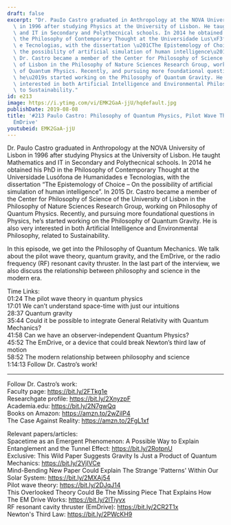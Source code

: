 ```yaml
---
draft: false
excerpt: "Dr. PauIo Castro graduated in Anthropology at the NOVA University of Lisbon\
  \ in 1996 after studying Physics at the University of Lisbon. He taught Mathematics\
  \ and IT in Secondary and Polythecnical schools. In 2014 he obtained his PhD in\
  \ the Philosophy of Contemporary Thought at the Universidade Lus\xF3fona de Humanidades\
  \ e Tecnologias, with the dissertation \u201CThe Epistemology of Choice \u2013 On\
  \ the possibility of artificial simulation of human intelligence\u201D. In 2015\
  \ Dr. Castro became a member of the Center for Philosophy of Science of the University\
  \ of Lisbon in the Philosophy of Nature Sciences Research Group, working on Philosophy\
  \ of Quantum Physics. Recently, and pursuing more foundational questions in Physics,\
  \ he\u2019s started working on the Philosophy of Quantum Gravity. He is also very\
  \ interested in both Artificial Intelligence and Environmental Philosophy, related\
  \ to Sustainability."
id: e213
image: https://i.ytimg.com/vi/EMK2GaA-jjU/hqdefault.jpg
publishDate: 2019-08-08
title: '#213 Paulo Castro: Philosophy of Quantum Physics, Pilot Wave Theory, And the
  EmDrive'
youtubeid: EMK2GaA-jjU
---
```

Dr. PauIo Castro graduated in Anthropology at the NOVA University of Lisbon in 1996 after studying Physics at the University of Lisbon. He taught Mathematics and IT in Secondary and Polythecnical schools. In 2014 he obtained his PhD in the Philosophy of Contemporary Thought at the Universidade Lusófona de Humanidades e Tecnologias, with the dissertation “The Epistemology of Choice – On the possibility of artificial simulation of human intelligence”. In 2015 Dr. Castro became a member of the Center for Philosophy of Science of the University of Lisbon in the Philosophy of Nature Sciences Research Group, working on Philosophy of Quantum Physics. Recently, and pursuing more foundational questions in Physics, he’s started working on the Philosophy of Quantum Gravity. He is also very interested in both Artificial Intelligence and Environmental Philosophy, related to Sustainability.

In this episode, we get into the Philosophy of Quantum Mechanics. We talk about the pilot wave theory, quantum gravity, and the EmDrive, or the radio frequency (RF) resonant cavity thruster. In the last part of the interview, we also discuss the relationship between philosophy and science in the modern era. 

Time Links:  
01:24  The pilot wave theory in quantum physics  
17:01  We can’t understand space-time with just our intuitions  
28:37  Quantum gravity                                
35:44  Could it be possible to integrate General Relativity with Quantum Mechanics?  
41:58  Can we have an observer-independent Quantum Physics?  
45:52  The EmDrive, or a device that could break Newton’s third law of motion  
58:52  The modern relationship between philosophy and science  
1:14:13  Follow Dr. Castro’s work!

---

Follow Dr. Castro’s work:  
Faculty page: https://bit.ly/2FTkg1e  
Researchgate profile: https://bit.ly/2XnyzpF  
Academia.edu: https://bit.ly/2N7gwQq  
Books on Amazon: https://amzn.to/2wZiIP4  
The Case Against Reality: https://amzn.to/2FgL1xf

Relevant papers/articles:  
Spacetime as an Emergent Phenomenon: A Possible Way to Explain Entanglement and the Tunnel Effect: https://bit.ly/2RotpnU  
Exclusive: This Wild Paper Suggests Gravity Is Just a Product of Quantum Mechanics: https://bit.ly/2VjIVCe  
Mind-Bending New Paper Could Explain The Strange 'Patterns' Within Our Solar System: https://bit.ly/2MXAj54  
Pilot wave theory: https://bit.ly/2DJqJ14  
This Overlooked Theory Could Be The Missing Piece That Explains How The EM Drive Works: https://bit.ly/2ITiyyx  
RF resonant cavity thruster (EmDrive): https://bit.ly/2CR2T1x  
Newton's Third Law: https://bit.ly/2PWcKH9

